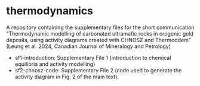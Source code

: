 # thermodynamics
A repository containing the supplementary files for the short communication "Thermodynamic modelling of carbonated ultramafic rocks in orogenic gold deposits, using activity diagrams created with CHNOSZ and Thermoddem" (Leung et al. 2024, Canadian Journal of Mineralogy and Petrology)
- sf1-introduction: Supplementary File 1 (introduction to chemical equilibria and activity modelling)
- sf2-chnosz-code: Supplementary File 2 (code used to generate the activity diagram in Fig. 2 of the main text).
